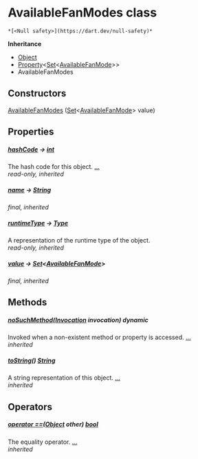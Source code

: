 


# AvailableFanModes class






    *[<Null safety>](https://dart.dev/null-safety)*





**Inheritance**

- [Object](https://api.flutter.dev/flutter/dart-core/Object-class.html)
- [Property](../yonomi-sdk/Property-class.md)&lt;[Set](https://api.flutter.dev/flutter/dart-core/Set-class.html)&lt;[AvailableFanMode](../yonomi-sdk/AvailableFanMode.md)>>
- AvailableFanModes






## Constructors

[AvailableFanModes](../yonomi-sdk/AvailableFanModes/AvailableFanModes.md) ([Set](https://api.flutter.dev/flutter/dart-core/Set-class.html)&lt;[AvailableFanMode](../yonomi-sdk/AvailableFanMode.md)> value)

    


## Properties

##### [hashCode](https://api.flutter.dev/flutter/dart-core/Object/hashCode.html) &#8594; [int](https://api.flutter.dev/flutter/dart-core/int-class.html)



The hash code for this object. [...](https://api.flutter.dev/flutter/dart-core/Object/hashCode.html)  
_read-only, inherited_



##### [name](../yonomi-sdk/Property/name.md) &#8594; [String](https://api.flutter.dev/flutter/dart-core/String-class.html)



   
_final, inherited_



##### [runtimeType](https://api.flutter.dev/flutter/dart-core/Object/runtimeType.html) &#8594; [Type](https://api.flutter.dev/flutter/dart-core/Type-class.html)



A representation of the runtime type of the object.   
_read-only, inherited_



##### [value](../yonomi-sdk/Property/value.md) &#8594; [Set](https://api.flutter.dev/flutter/dart-core/Set-class.html)&lt;[AvailableFanMode](../yonomi-sdk/AvailableFanMode.md)>



   
_final, inherited_




## Methods

##### [noSuchMethod](https://api.flutter.dev/flutter/dart-core/Object/noSuchMethod.html)([Invocation](https://api.flutter.dev/flutter/dart-core/Invocation-class.html) invocation) dynamic



Invoked when a non-existent method or property is accessed. [...](https://api.flutter.dev/flutter/dart-core/Object/noSuchMethod.html)  
_inherited_



##### [toString](https://api.flutter.dev/flutter/dart-core/Object/toString.html)() [String](https://api.flutter.dev/flutter/dart-core/String-class.html)



A string representation of this object. [...](https://api.flutter.dev/flutter/dart-core/Object/toString.html)  
_inherited_




## Operators

##### [operator ==](https://api.flutter.dev/flutter/dart-core/Object/operator_equals.html)([Object](https://api.flutter.dev/flutter/dart-core/Object-class.html) other) [bool](https://api.flutter.dev/flutter/dart-core/bool-class.html)



The equality operator. [...](https://api.flutter.dev/flutter/dart-core/Object/operator_equals.html)  
_inherited_











